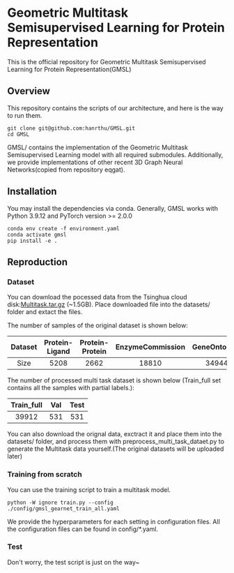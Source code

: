 # Geometric Multitask Semisupervised Learning for Protein Representation

This is the official repository for Geometric Multitask Semisupervised Learning for Protein Representation(GMSL)

## Overview
This repository contains the scripts of our architecture, and here is the way to run them.

```
git clone git@github.com:hanrthu/GMSL.git
cd GMSL
```

GMSL/ contains the implementation of the Geometric Multitask Semisupervised Learning model with all required submodules. Additionally, we provide implementations of other recent 3D Graph Neural Networks(copied from repository eqgat).

## Installation 
You may install the dependencies via conda. Generally, GMSL works with Python 3.9.12 and PyTorch version >= 2.0.0
```
conda env create -f environment.yaml 
conda activate gmsl
pip install -e .
```
## Reproduction
### Dataset 
You can download the pocessed data from the Tsinghua cloud disk:[Multitask.tar.gz](https://cloud.tsinghua.edu.cn/f/bb33cdeaf780472cb8ad/) (~1.5GB). Place downloaded file into the datasets/ folder and extact the files.

The number of samples of the original dataset is shown below:

| Dataset | Protein-Ligand | Protein-Protein | EnzymeCommission | GeneOntology |
| :---: | :---: | :---: | :---: | :---: |
| Size | 5208 | 2662 | 18810 | 34944|

The number of processed multi task dataset is shown below (Train_full set contains all the samples with partial labels.):

| Train_full | Val | Test |
| :---: | :---: | :---: |
| 39912 | 531 | 531 |

You can also download the orignal data, exctract it and place them into the datasets/ folder, and process them with preprocess_multi_task_dataet.py to generate the Multitask data yourself.(The original datasets will be uploaded later)

### Training from scratch
You can use the training script to train a multitask model.

```
python -W ignore train.py --config ./config/gmsl_gearnet_train_all.yaml
```

We provide the hyperparameters for each setting in configuration files. All the configuration files can be found in config/*.yaml.


### Test
Don't worry, the test script is just on the way~